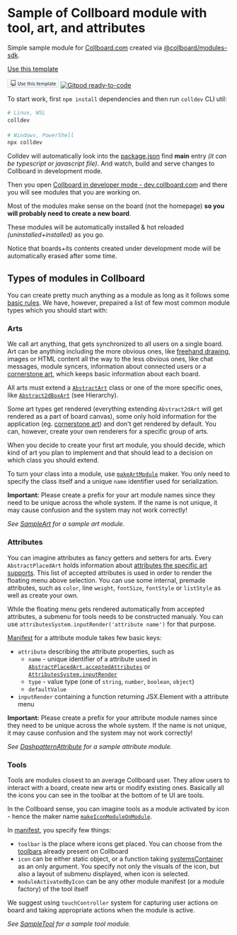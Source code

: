 # Sample of Collboard module with tool, art, and attributes

Simple sample module for [Collboard.com](https://collboard.com/) created via [@collboard/modules-sdk](https://www.npmjs.com/package/@collboard/modules-sdk).



<a class="github-button" href="https://github.com/collboard/module-sample-objects/generate" data-icon="octicon-repo-template" aria-label="Use this template collboard/module-sample-objects on GitHub">Use this template</a>

[![Use this template](https://raw.githubusercontent.com/collboard/docs/main/buttons/use-this-template.button.png)](https://github.com/collboard/module-sample-objects/generate)
[![Gitpod ready-to-code](https://gitpod.io/button/open-in-gitpod.svg)](https://gitpod.io/from-referrer/)

<!--TODO: Other badges like Use as template, tests, likes, Collboard working, open in Collboard,... + make it visually nicer -->



To start work, first `npm install` dependencies and then run `colldev` CLI util:

```bash
# Linux, WSL
colldev

# Windows, PowerShell
npx colldev
```

Colldev will automatically look into the [package.json](./package.json) find **main** entry _(it can be typescript or javascript file)_. And watch, build and serve changes to Collboard in development mode.

Then you open [Collboard in developer mode - dev.collboard.com](https://dev.collboard.com) and there you will see modules that you are working on.

Most of the modules make sense on the board (not the homepage) **so you will probably need to create a new board**.

These modules will be automatically installed & hot reloaded _(uninstalled+installed)_ as you go.

Notice that boards+its contents created under development mode will be automatically erased after some time.

## Types of modules in Collboard

You can create pretty much anything as a module as long as it follows some [basic rules](https://github.com/collboard/modules-sdk#3-create-the-main-file). We have, however, prepaired a list of few most common module types which you should start with:

### Arts

We call art anything, that gets synchronized to all users on a single board. Art can be anything including the more obvious ones, like [freehand drawing](src/SampleArt.tsx), images or HTML content all the way to the less obvious ones, like chat messages, module syncers, information about connected users or a [cornerstone art](https://collboard.github.io/modules-sdk/classes/cornerstoneart.html), which keeps basic information about each board.

All arts must extend a [`AbstractArt`](https://collboard.github.io/modules-sdk/classes/abstractart.html) class or one of the more specific ones, like [`Abstract2dBoxArt`](https://collboard.github.io/modules-sdk/classes/abstract2dboxart.html) (see Hierarchy).

Some art types get rendered (everything extending `Abstract2dArt` will get rendered as a part of board canvas), some only hold information for the application (eg. [cornerstone art](https://collboard.github.io/modules-sdk/classes/cornerstoneart.html)) and don't get rendered by default. You can, however, create your own renderers for a specific group of arts.

When you decide to create your first art module, you should decide, which kind of art you plan to implement and that should lead to a decision on which class you should extend.

To turn your class into a module, use [`makeArtModule`](https://collboard.github.io/modules-sdk/modules.html#makeartmodule) maker. You only need to specify the class itself and a unique `name` identifier used for serialization.

**Important:** Please create a prefix for your art module names since they need to be unique across the whole system. If the name is not unique, it may cause confusion and the system may not work correctly!

_See [SampleArt](src/SampleArt.tsx) for a sample art module._

### Attributes

You can imagine attributes as fancy getters and setters for arts. Every `AbstractPlacedArt` holds information about [attributes the specific art supports](https://collboard.github.io/modules-sdk/classes/abstractplacedart.html#acceptedattributes). This list of accepted attributes is used in order to render the floating menu above selection. You can use some internal, premade attributes, such as `color`, line `weight`, `fontSize`, `fontStyle` or `listStyle` as well as create your own.

While the floating menu gets rendered automatically from accepted attributes, a submenu for tools needs to be constructed manualy. You can use `attributesSystem.inputRender('attribute name')` for that purpose.

[Manifest](src/DashpatternAttribute.tsx) for a attribute module takes few basic keys:

-   `attribute` describing the attribute properties, such as
    -   `name` - unique identifier of a attribute used in [`AbstractPlacedArt.acceptedAttributes`](https://collboard.github.io/modules-sdk/classes/abstractplacedart.html#acceptedattributes) or [`AttributesSystem.inputRender`](https://collboard.github.io/modules-sdk/classes/attributessystem.html#inputrender)
    -   `type` - value type (one of `string`, `number`, `boolean`, `object`)
    -   `defaultValue`
-   `inputRender` containing a function returning JSX.Element with a attribute menu

**Important:** Please create a prefix for your attribute module names since they need to be unique across the whole system. If the name is not unique, it may cause confusion and the system may not work correctly!

_See [DashpatternAttribute](src/DashpatternAttribute.tsx) for a sample attribute module._

### Tools

Tools are modules closest to an average Collboard user. They allow users to interact with a board, create new arts or modify existing ones. Basically all the icons you can see in the toolbar at the bottom of te UI are tools.

In the Collboard sense, you can imagine tools as a module activated by icon - hence the maker name [`makeIconModuleOnModule`](https://collboard.github.io/modules-sdk/modules.html#makeiconmoduleonmodule).

In [manifest](src/SampleTool.tsx), you specify few things:

-   `toolbar` is the place where icons get placed. You can choose from the [toolbars](https://collboard.github.io/modules-sdk/enums/toolbarname.html) already present on Collboard
-   `icon` can be either static object, or a function taking [systemsContainer](https://collboard.github.io/modules-sdk/interfaces/isystems.html) as an only argument. You specify not only the visuals of the icon, but also a layout of submenu displayed, when icon is selected.
-   `moduleActivatedByIcon` can be any other module manifest (or a module factory) of the tool itself

We suggest using `touchController` system for capturing user actions on board and taking appropriate actions when the module is active.

_See [SampleTool](src/SampleTool.tsx) for a sample tool module._

